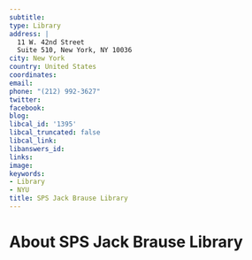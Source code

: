 ```yaml
---
subtitle: 
type: Library
address: |
  11 W. 42nd Street
  Suite 510, New York, NY 10036
city: New York
country: United States
coordinates: 
email: 
phone: "(212) 992-3627"
twitter: 
facebook: 
blog: 
libcal_id: '1395'
libcal_truncated: false
libcal_link: 
libanswers_id: 
links: 
image: 
keywords:
- Library
- NYU
title: SPS Jack Brause Library
---
```


# About SPS Jack Brause Library